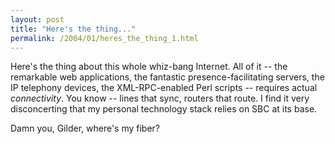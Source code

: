 ```yaml
---
layout: post
title: "Here's the thing..."
permalink: /2004/01/heres_the_thing_1.html
---
```


<p>Here's the thing about this whole whiz-bang Internet.  All of it -- the remarkable web applications, the fantastic presence-facilitating servers, the IP telephony devices, the XML-RPC-enabled Perl scripts -- requires actual <em>connectivity</em>.  You know -- lines that sync, routers that route.  I find it very disconcerting that my personal technology stack relies on SBC at its base.</p>

<p>Damn you, Gilder, where's my fiber?</p>


